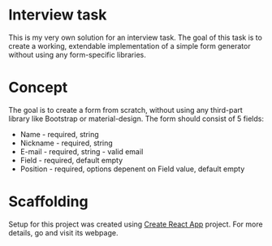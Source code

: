 # Interview task
This is my very own solution for an interview task. The goal of this task is 
to create a working, extendable implementation of a simple form generator without using any form-specific libraries.

# Concept
The goal is to create a form from scratch, without using any third-part library like 
Bootstrap or material-design. The form should consist of 5 fields:
  * Name - required, string
  * Nickname - required, string
  * E-mail - required, string - valid email 
  * Field - required, default empty
  * Position - required, options depenent on Field value, default empty

# Scaffolding

Setup for this project was created using [Create React App](https://github.com/facebook/create-react-app) project. 
For more details, go and visit its webpage.